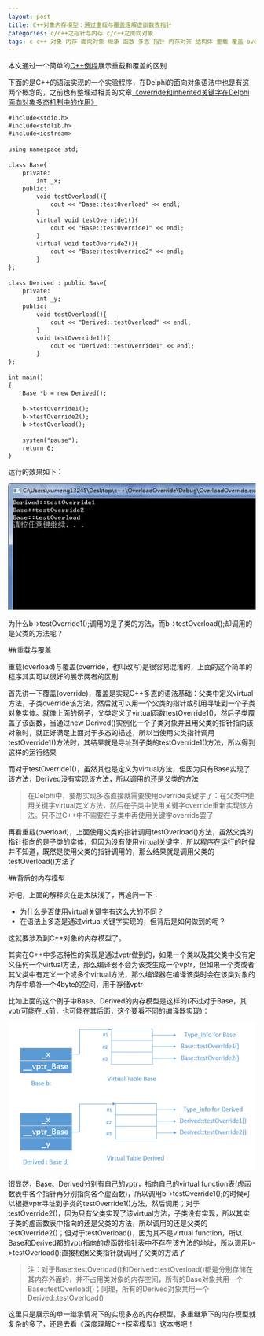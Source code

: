 ```yaml
---
layout: post
title: C++对象内存模型：通过重载与覆盖理解虚函数表指针
categories: c/c++之指针与内存 c/c++之面向对象
tags: c c++ 对象 内存 面向对象 继承 函数 多态 指针 内存对齐 结构体 重载 覆盖 override overload 虚函数表 虚函数表指针 delphi
---
```


本文通过一个简单的[C++例程](../download/20161106/OverloadOverride.zip)展示重载和覆盖的区别

下面的是C++的语法实现的一个实验程序，在Delphi的面向对象语法中也是有这两个概念的，之前也有整理过相关的文章[《override和inherited关键字在Delphi面向对象多态机制中的作用》](http://www.xumenger.com/delphi-oo-override-inherited-20160719/)

```
#include<stdio.h>
#include<stdlib.h>
#include<iostream>

using namespace std;

class Base{
	private:
		int _x;
	public:
		void testOverload(){
			cout << "Base::testOverload" << endl;
		}
		virtual void testOverride1(){
			cout << "Base::testOverride1" << endl;
		}
		virtual void testOverride2(){
			cout << "Base::testOverride2" << endl;
		}
};

class Derived : public Base{
	private:
		int _y;
	public:
		void testOverload(){
			cout << "Derived::testOverload" << endl;
		}
		void testOverride1(){
			cout << "Derived::testOverride1" << endl;
		}
};

int main()
{
	Base *b = new Derived();

	b->testOverride1();
	b->testOverride2();
	b->testOverload();

	system("pause");
	return 0;
}
```

运行的效果如下：

![img](../media/image/2016-11-06/01.png)

为什么b->testOverride1();调用的是子类的方法，而b->testOverload();却调用的是父类的方法呢？

##重载与覆盖

重载(overload)与覆盖(override，也叫改写)是很容易混淆的，上面的这个简单的程序其实可以很好的展示两者的区别

首先讲一下覆盖(override)，覆盖是实现C++多态的语法基础：父类中定义virtual方法，子类override该方法，然后就可以用一个父类的指针或引用寻址到一个子类对象实体。就像上面的例子，父类定义了virtual函数testOverride1()，然后子类覆盖了该函数，当通过new Derived()实例化一个子类对象并且用父类的指针指向该对象时，就正好满足上面对于多态的描述，所以当使用父类指针调用testOverride1()方法时，其结果就是寻址到子类的testOverride1()方法，所以得到这样的运行结果

而对于testOverride1()，虽然其也是定义为virtual方法，但因为只有Base实现了该方法，Derived没有实现该方法，所以调用的还是父类的方法

>在Delphi中，要想实现多态直接就需要使用override关键字了：在父类中使用关键字virtual定义方法，然后在子类中使用关键字override重新实现该方法。只不过C++中不需要在子类中再使用关键字override罢了

再看重载(overload)，上面使用父类的指针调用testOverload()方法，虽然父类的指针指向的是子类的实体，但因为没有使用virtual关键字，所以程序在运行的时候并不知道，既然是使用父类的指针调用的，那么结果就是调用父类的testOverload()方法了

##背后的内存模型

好吧，上面的解释实在是太肤浅了，再追问一下：

* 为什么是否使用virtual关键字有这么大的不同？
* 在语法上多态是通过virtual关键字实现的，但背后是如何做到的呢？

这就要涉及到C++对象的内存模型了。

其实在C++中多态特性的实现是通过vptr做到的，如果一个类以及其父类中没有定义任何一个virtual方法，那么编译器不会为该类生成一个vptr，但如果一个类或者其父类中有定义一个或多个virtual方法，那么编译器在编译该类时会在该类对象的内存中填补一个4byte的空间，用于存储vptr

比如上面的这个例子中Base、Derived的内存模型是这样的(不过对于Base，其vptr可能在\_x前，也可能在其后面，这个要看不同的编译器实现)：

![img](../media/image/2016-11-06/02.png)

很显然，Base、Derived分别有自己的vptr，指向自己的virtual function表(虚函数表中各个指针再分别指向各个虚函数)，所以调用b->testOverride1();的时候可以根据vptr寻址到子类的testOverride1()方法，然后调用；对于testOverride2()，因为只有父类实现了该virtual方法，子类没有实现，所以其实子类的虚函数表中指向的还是父类的方法，所以调用的还是父类的testOverride2()；但对于testOverload()，因为其不是virtual function，所以Base和Derived都的vptr指向的虚函数指针表中不存在该方法的地址，所以调用b->testOverload();直接根据父类指针就调用了父类的方法了

>注：对于Base::testOverload()和Derived::testOverload()都是分别存储在其内存外面的，并不占用类对象的内存空间，所有的Base对象共用一个Base::testOverload()；同理，所有的Derived对象共用一个Derived::testOverload()

这里只是展示的单一继承情况下的实现多态的内存模型，多重继承下的内存模型就复杂的多了，还是去看《深度理解C++探索模型》这本书吧！
